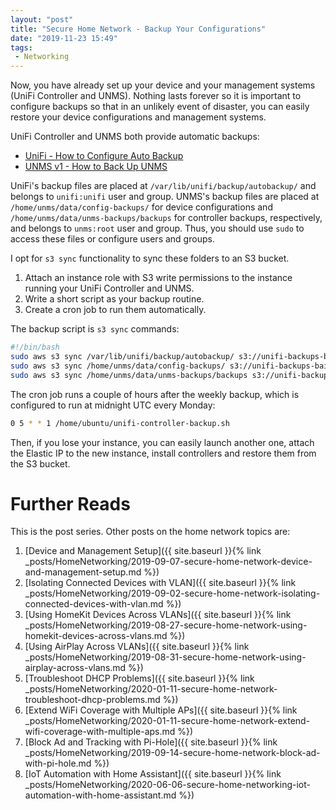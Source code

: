 ```yaml
---
layout: "post"
title: "Secure Home Network - Backup Your Configurations"
date: "2019-11-23 15:49"
tags:
 - Networking
---
```


Now, you have already set up your device and your management systems (UniFi Controller and UNMS). Nothing lasts forever so it is important to configure backups so that in an unlikely event of disaster, you can easily restore your device configurations and management systems.

UniFi Controller and UNMS both provide automatic backups:
* [UniFi - How to Configure Auto Backup](https://help.ubnt.com/hc/en-us/articles/226218448-UniFi-How-to-Configure-Auto-Backup)
* [UNMS v1 - How to Back Up UNMS](https://help.ubnt.com/hc/en-us/articles/115015690027-UNMS-How-to-Back-Up-UNMS)

UniFi's backup files are placed at `/var/lib/unifi/backup/autobackup/` and belongs to `unifi:unifi` user and group. UNMS's backup files are placed at `/home/unms/data/config-backups/` for device configurations and `/home/unms/data/unms-backups/backups` for controller backups, respectively, and belongs to `unms:root` user and group. Thus, you should use `sudo` to access these files or configure users and groups.

I opt for `s3 sync` functionality to sync these folders to an S3 bucket.
1. Attach an instance role with S3 write permissions to the instance running your UniFi Controller and UNMS.
2. Write a short script as your backup routine.
3. Create a cron job to run them automatically.

The backup script is `s3 sync` commands:

```bash
#!/bin/bash
sudo aws s3 sync /var/lib/unifi/backup/autobackup/ s3://unifi-backups-baihqian/unifi-controller
sudo aws s3 sync /home/unms/data/config-backups/ s3://unifi-backups-baihqian/unms/config-backups
sudo aws s3 sync /home/unms/data/unms-backups/backups s3://unifi-backups-baihqian/unms/unms-backups
```

The cron job runs a couple of hours after the weekly backup, which is configured to run at midnight UTC every Monday:
```bash
0 5 * * 1 /home/ubuntu/unifi-controller-backup.sh
```

Then, if you lose your instance, you can easily launch another one, attach the Elastic IP to the new instance, install controllers and restore them from the S3 bucket.


# Further Reads
This is the post series. Other posts on the home network topics are:
1. [Device and Management Setup]({{ site.baseurl }}{% link _posts/HomeNetworking/2019-09-07-secure-home-network-device-and-management-setup.md %})
1. [Isolating Connected Devices with VLAN]({{ site.baseurl }}{% link _posts/HomeNetworking/2019-09-02-secure-home-network-isolating-connected-devices-with-vlan.md %})
1. [Using HomeKit Devices Across VLANs]({{ site.baseurl }}{% link _posts/HomeNetworking/2019-08-27-secure-home-network-using-homekit-devices-across-vlans.md %})
1. [Using AirPlay Across VLANs]({{ site.baseurl }}{% link _posts/HomeNetworking/2019-08-31-secure-home-network-using-airplay-across-vlans.md %})
1. [Troubleshoot DHCP Problems]({{ site.baseurl }}{% link _posts/HomeNetworking/2020-01-11-secure-home-network-troubleshoot-dhcp-problems.md %})
1. [Extend WiFi Coverage with Multiple APs]({{ site.baseurl }}{% link _posts/HomeNetworking/2020-01-11-secure-home-network-extend-wifi-coverage-with-multiple-aps.md %})
1. [Block Ad and Tracking with Pi-Hole]({{ site.baseurl }}{% link _posts/HomeNetworking/2019-09-14-secure-home-network-block-ad-with-pi-hole.md %})
1. [IoT Automation with Home Assistant]({{ site.baseurl }}{% link _posts/HomeNetworking/2020-06-06-secure-home-networking-iot-automation-with-home-assistant.md %})
